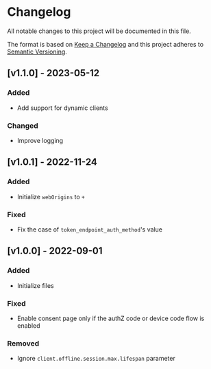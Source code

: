 # Changelog

All notable changes to this project will be documented in this file.

The format is based on [Keep a Changelog](https://keepachangelog.com/en/1.0.0/)
and this project adheres to [Semantic Versioning](https://semver.org/spec/v2.0.0.html).

## [v1.1.0] - 2023-05-12

### Added

- Add support for dynamic clients

### Changed

- Improve logging

## [v1.0.1] - 2022-11-24

### Added

- Initialize `webOrigins` to `+`

### Fixed

- Fix the case of `token_endpoint_auth_method`'s value

## [v1.0.0] - 2022-09-01

### Added

- Initialize files

### Fixed

- Enable consent page only if the authZ code or device code flow is enabled

### Removed

- Ignore `client.offline.session.max.lifespan` parameter
